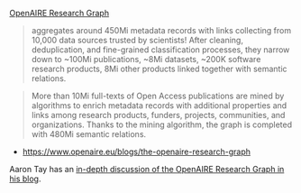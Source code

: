 [OpenAIRE Research Graph](https://beta.explore.openaire.eu/) 

> aggregates around 450Mi metadata records with links collecting from 10,000 data sources trusted by scientists! After cleaning, deduplication, and fine-grained classification processes, they narrow down to ~100Mi publications, ~8Mi datasets, ~200K software research products, 8Mi other products linked together with semantic relations.

> More than 10Mi full-texts of Open Access publications are mined by algorithms to enrich metadata records with additional properties and links among research products, funders, projects, communities, and organizations. Thanks to the mining algorithm, the graph is completed with 480Mi semantic relations.

* https://www.openaire.eu/blogs/the-openaire-research-graph

Aaron Tay has an [in-depth discussion of the OpenAIRE Research Graph in his blog](https://musingsaboutlibrarianship.blogspot.com/2020/11/more-new-search-discovery-apps-fatcat.html).